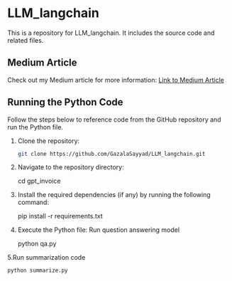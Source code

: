 # LLM_langchain

This is a repository for LLM_langchain. It includes the source code and related files.

## Medium Article

Check out my Medium article for more information: [Link to Medium Article](https://medium.com/@gazalashaikh999/unlocking-the-potential-of-language-models-exploring-langchain-for-question-answering-and-text-c06817a5530c)

## Running the Python Code

Follow the steps below to reference code from the GitHub repository and run the Python file.

1. Clone the repository:

   ```bash
   git clone https://github.com/GazalaSayyad/LLM_langchain.git

2. Navigate to the repository directory:

   cd gpt_invoice

3. Install the required dependencies (if any) by running the following command:

   pip install -r requirements.txt

4. Execute the Python file:
   Run question answering model

   python qa.py

5.Run summarization code
 
    python summarize.py
